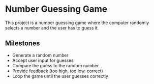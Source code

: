 # Number Guessing Game

This project is a number guessing game where the computer randomly selects a number and the user has to guess it.

## Milestones
- Generate a random number
- Accept user input for guesses
- Compare the guess to the random number
- Provide feedback (too high, too low, correct)
- Loop the game until the user guesses correctly
